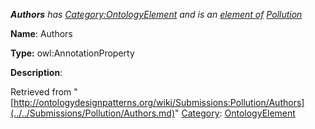 ___Authors__ has [Category:OntologyElement](../../Category/OntologyElement.md "Category:OntologyElement") and is an [element of](../../Property/ElementOf.md "Property:ElementOf") [Pollution](../../Submissions/Pollution.md "Submissions:Pollution")_


  





__Name__: Authors 


__Type:__ owl:AnnotationProperty 


__Description__: 





Retrieved from "[http://ontologydesignpatterns.org/wiki/Submissions:Pollution/Authors](../../Submissions/Pollution/Authors.md)"
 [Category](http://ontologydesignpatterns.org/wiki/Special:Categories "Special:Categories"): [OntologyElement](../../Category/OntologyElement.md "Category:OntologyElement")